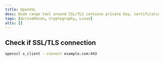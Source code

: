 ```yaml
---
title: OpenSSL
desc: Wide range tool around SSL/TLS contains private key, certifications, etc.
tags: [ActiveRecon, Cryptography, Linux]
alts: []
---
```


## Check if SSL/TLS connection

```sh
openssl s_client --connect example.com:443
```